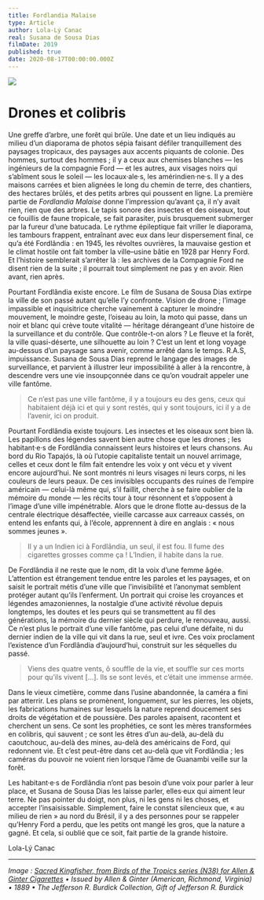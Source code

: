 ```yaml
---
title: Fordlandia Malaise
type: Article
author: Lola-Lý Canac
real: Susana de Sousa Dias
filmDate: 2019
published: true
date: 2020-08-17T00:00:00.000Z
---
```


![](fordlandia.jpg)

# Drones et colibris

Une greffe d&rsquo;arbre, une for&ecirc;t qui br&ucirc;le. Une date et un lieu indiqu&eacute;s au milieu d&rsquo;un diaporama de photos s&eacute;pia faisant d&eacute;filer tranquillement des paysages tropicaux, des paysages aux accents piquants de colonie. Des hommes, surtout des hommes&nbsp;&semi; il y a ceux aux chemises blanches &mdash;&nbsp;les ing&eacute;nieurs de la compagnie Ford&nbsp;&mdash; et les autres, aux visages noirs qui s&rsquo;ab&icirc;ment sous le soleil &mdash;&nbsp;les locaux&middot;ale&middot;s, les am&eacute;rindien&middot;ne&middot;s. Il y a des maisons carr&eacute;es et bien align&eacute;es le long du chemin de terre, des chantiers, des hectares br&ucirc;l&eacute;s, et des petits arbres qui poussent en ligne. La premi&egrave;re partie de *Fordlandia Malaise* donne l&rsquo;impression qu&rsquo;avant &ccedil;a, il n&rsquo;y avait rien, rien que des arbres. Le tapis sonore des insectes et des oiseaux, tout ce fouillis de faune tropicale, se fait parasiter, puis brusquement submerger par la fureur d&rsquo;une batucada. Le rythme &eacute;pileptique fait vriller le diaporama, les tambours frappent, entra&icirc;nant avec eux dans leur dispersement final, ce qu&rsquo;a &eacute;t&eacute; Fordl&acirc;ndia&nbsp;&colon; en 1945, les r&eacute;voltes ouvri&egrave;res, la mauvaise gestion et le climat hostile ont fait tomber la ville&ndash;usine b&acirc;tie en 1928 par Henry Ford. Et l&rsquo;histoire semblerait s&rsquo;arr&ecirc;ter l&agrave;&nbsp;&colon; les archives de la Compagnie Ford ne disent rien de la suite&nbsp;&semi; il pourrait tout simplement ne pas y en avoir. Rien avant, rien apr&egrave;s.

Pourtant Fordl&acirc;ndia existe encore. Le film de Susana de Sousa Dias extirpe la ville de son pass&eacute; autant qu&rsquo;elle l&rsquo;y confronte. Vision de drone&nbsp;&semi; l&rsquo;image impassible et inquisitrice cherche vainement &agrave; capturer le moindre mouvement, le moindre geste, l&rsquo;oiseau au loin, la moto qui passe, dans un noir et blanc qui cr&egrave;ve toute vitalit&eacute; &mdash; h&eacute;ritage d&eacute;rangeant d&rsquo;une histoire de la surveillance et du contr&ocirc;le. Que contr&ocirc;le-t-on alors&nbsp;&quest; Le fleuve et la for&ecirc;t, la ville quasi-d&eacute;serte, une silhouette au loin&nbsp;&quest; C&rsquo;est un lent et long voyage au-dessus d&rsquo;un paysage sans avenir, comme arr&ecirc;t&eacute; dans le temps. R.A.S, impuissance. Susana de Sousa Dias reprend le langage des images de surveillance, et parvient &agrave; illustrer leur impossibilit&eacute; &agrave; aller &agrave; la rencontre, &agrave; descendre vers une vie insoup&ccedil;onn&eacute;e dans ce qu&rsquo;on voudrait appeler une ville fant&ocirc;me.

> Ce n&rsquo;est pas une ville fant&ocirc;me, il y a toujours eu des gens, ceux qui habitaient d&eacute;j&agrave; ici et qui y sont rest&eacute;s, qui y sont toujours, ici il y a de l&rsquo;avenir, ici on produit.

Pourtant Fordl&acirc;ndia existe toujours. Les insectes et les oiseaux sont bien l&agrave;. Les papillons des l&eacute;gendes savent bien autre chose que les drones&nbsp;&semi; les habitant&middot;e&middot;s de Fordl&acirc;ndia connaissent leurs histoires et leurs chansons. Au bord du Rio Tapaj&oacute;s, l&agrave; où l&rsquo;utopie capitaliste tentait un nouvel arrimage, celles et ceux dont le film fait entendre les voix y ont v&eacute;cu et y vivent encore aujourd&rsquo;hui. Ne sont montr&eacute;s ni leurs visages ni leurs corps, ni les couleurs de leurs peaux. De ces invisibles occupants des ruines de l&rsquo;empire am&eacute;ricain &mdash;&nbsp;celui-l&agrave; m&ecirc;me qui, s&rsquo;il faillit, cherche &agrave; se faire oublier de la m&eacute;moire du monde&nbsp;&mdash; les r&eacute;cits tour &agrave; tour r&eacute;sonnent et s&rsquo;opposent &agrave; l&rsquo;image d&rsquo;une ville imp&eacute;n&eacute;trable. Alors que le drone flotte au-dessus de la centrale &eacute;lectrique d&eacute;saffect&eacute;e, vieille carcasse aux carreaux cass&eacute;s, on entend les enfants qui, &agrave; l&rsquo;&eacute;cole, apprennent &agrave; dire en anglais&nbsp;&colon; &laquo;&nbsp;nous sommes jeunes&nbsp;&raquo;.

> Il y a un Indien ici &agrave; Fordl&acirc;ndia, un seul, il est fou. Il fume des cigarettes grosses comme &ccedil;a&nbsp;&excl; L&rsquo;Indien, il habite dans la rue.

De Fordl&acirc;ndia il ne reste que le nom, dit la voix d&rsquo;une femme &acirc;g&eacute;e. L&rsquo;attention est &eacute;trangement tendue entre les paroles et les paysages, et on saisit le portrait m&eacute;tis d&rsquo;une ville que l&rsquo;invisibilit&eacute; et l&rsquo;anonymat semblent prot&eacute;ger autant qu&rsquo;ils l&rsquo;enferment. Un portrait qui croise les croyances et l&eacute;gendes amazoniennes, la nostalgie d&rsquo;une activit&eacute; r&eacute;volue depuis longtemps, les doutes et les peurs qui se transmettent au fil des g&eacute;n&eacute;rations, la m&eacute;moire du dernier si&egrave;cle qui perdure, le renouveau, aussi. Ce n&rsquo;est plus le portrait d&rsquo;une ville fant&ocirc;me, pas celui d&rsquo;une d&eacute;faite, ni du dernier indien de la ville qui vit dans la rue, seul et ivre. Ces voix proclament l&rsquo;existence d&rsquo;un Fordl&acirc;ndia d&rsquo;aujourd&rsquo;hui, construit sur les s&eacute;quelles du pass&eacute;.

> Viens des quatre vents, &ocirc; souffle de la vie, et souffle sur ces morts pour qu&rsquo;ils vivent […]. Ils se sont lev&eacute;s, et c&rsquo;&eacute;tait une immense arm&eacute;e.

Dans le vieux cimeti&egrave;re, comme dans l&rsquo;usine abandonn&eacute;e, la cam&eacute;ra a fini par atterrir. Les plans se prom&egrave;nent, longuement, sur les pierres, les objets, les fabrications humaines sur lesquels la nature reprend doucement ses droits de v&eacute;g&eacute;tation et de poussi&egrave;re. Des paroles apaisent, racontent et cherchent un sens. Ce sont les proph&eacute;ties, ce sont les m&egrave;res transform&eacute;es en colibris, qui sauvent&nbsp;&semi; ce sont les &ecirc;tres d&rsquo;un au-del&agrave;, au-del&agrave; du caoutchouc, au-del&agrave; des mines, au-del&agrave; des am&eacute;ricains de Ford, qui redonnent vie. Et c&rsquo;est peut-&ecirc;tre dans cet au-del&agrave; que vit Fordl&acirc;ndia&nbsp;&semi; les cam&eacute;ras du pouvoir ne voient rien lorsque l&rsquo;&acirc;me de Guanambi veille sur la for&ecirc;t.

Les habitant&middot;e&middot;s de Fordl&acirc;ndia n&rsquo;ont pas besoin d&rsquo;une voix pour parler &agrave; leur place, et Susana de Sousa Dias les laisse parler, elles&middot;eux qui aiment leur terre. Ne pas pointer du doigt, non plus, ni les gens ni les choses, et accepter l&rsquo;insaisissable. Simplement, faire le constat silencieux que, &laquo;&nbsp;au milieu de rien&nbsp;&raquo; au nord du Br&eacute;sil, il y a des personnes pour se rappeler qu&rsquo;Henry Ford a perdu, que les petits ont mang&eacute; les gros, que la nature a gagn&eacute;. Et cela, si oubli&eacute; que ce soit, fait partie de la grande histoire.

Lola-L&yacute; Canac

----

*Image : [Sacred Kingfisher, from Birds of the Tropics series (N38) for Allen & Ginter Cigarettes](https://www.metmuseum.org/art/collection/search/421290) • Issued by Allen & Ginter (American, Richmond, Virginia) • 1889 • The Jefferson R. Burdick Collection, Gift of Jefferson R. Burdick*
